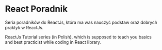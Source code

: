 # React Poradnik 

Seria poradników do ReactJs, która ma was nauczyć podstaw oraz dobrych praktyk w ReactJs.


ReactJs Tutorial series (in Polish), which is supposed to teach you basics and best practicist while coding in React library.
